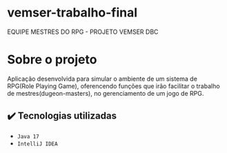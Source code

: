 # vemser-trabalho-final
EQUIPE MESTRES DO RPG - PROJETO VEMSER DBC

# Sobre o projeto
Aplicação desenvolvida para simular o ambiente de um sistema de RPG(Role Playing Game), oferencendo funções que irão facilitar o trabalho de mestres(dugeon-masters), no gerenciamento de um jogo de RPG. 

## ✔️ Tecnologias utilizadas

- ``Java 17``
- ``IntelliJ IDEA``

